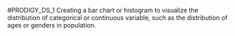 #PRODIGY_DS_1
Creating a bar chart or histogram to visualize the distribution of categorical or continuous variable, such as the distribution of ages or genders in population.

